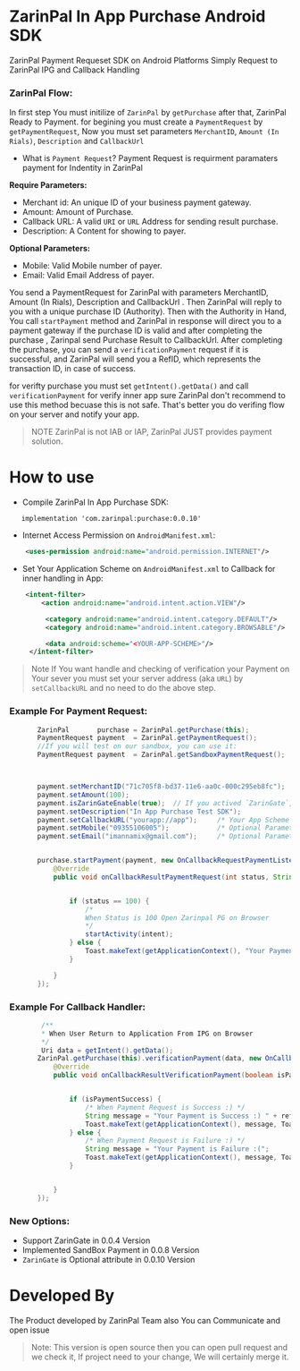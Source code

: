 # ZarinPal In App Purchase Android SDK

ZarinPal Payment Requeset SDK on Android Platforms
Simply Request to ZarinPal IPG and Callback Handling


### ZarinPal Flow:
In first step You must initilize of `ZarinPal` by `getPurchase` after that, ZarinPal Ready to Payment. for begining you must create a `PaymentRequest` by `getPaymentRequest`, Now you must set parameters `MerchantID`, `Amount (In Rials)`, `Description` and `CallbackUrl`

- What is `Payment Request`?
Payment Request is requirment paramaters payment for Indentity in ZarinPal

**Require Parameters:**

*   Merchant id: An unique ID of your business payment gateway.
*   Amount: Amount of Purchase.
*   Callback URL: A valid `URI` or `URL` Address for sending result purchase.
*   Description: A Content for showing to payer.

**Optional Parameters:**

*   Mobile: Valid Mobile number of payer.
*   Email: Valid Email Address of payer.

You send a PaymentRequest for ZarinPal with parameters MerchantID, Amount (In Rials), Description and CallbackUrl . Then ZarinPal will reply to you with a unique purchase ID (Authority).
Then with the Authority in Hand, You call `startPayment` method and ZarinPal in response will direct you to a payment gateway if the purchase ID is valid and after completing the purchase , Zarinpal send Purchase Result to CallbackUrl.
After completing the purchase, you can send a `verificationPayment` request if it is successful, and ZarinPal will send you a RefID, which represents the transaction ID, in case of success.

for verifty purchase you must set `getIntent().getData()` and call `verificationPayment` for verify inner app sure ZarinPal don't recommend to use this method becuase this is not safe. That's better you do verifing flow on your server and notify your app.

>NOTE ZarinPal is not IAB or IAP, ZarinPal JUST provides payment solution.


How to use
==========


- Compile ZarinPal In App Purchase SDK:
```Gradle
   implementation 'com.zarinpal:purchase:0.0.10'
 ```
- Internet Access Permission on `AndroidManifest.xml`:
 
```XML
    <uses-permission android:name="android.permission.INTERNET"/>
```
- Set Your Application Scheme on `AndroidManifest.xml` to Callback for inner handling in App:
```XML
    <intent-filter>
        <action android:name="android.intent.action.VIEW"/>

         <category android:name="android.intent.category.DEFAULT"/>
         <category android:name="android.intent.category.BROWSABLE"/>

         <data android:scheme="<YOUR-APP-SCHEME>"/>
     </intent-filter>
```
>Note If You want handle and checking of verification your Payment on Your sever you must set your server address (aka `URL`) by `setCallbackURL` and no need to do the above step.

### Example For Payment Request:
 ```Java
        ZarinPal       purchase = ZarinPal.getPurchase(this);
        PaymentRequest payment  = ZarinPal.getPaymentRequest();
        //If you will test on our sandbox, you can use it:
        PaymentRequest payment  = ZarinPal.getSandboxPaymentRequest();



        payment.setMerchantID("71c705f8-bd37-11e6-aa0c-000c295eb8fc");
        payment.setAmount(100);
        payment.isZarinGateEnable(true);  // If you actived `ZarinGate`, can handle payment by `ZarinGate`
        payment.setDescription("In App Purchase Test SDK");
        payment.setCallbackURL("yourapp://app");     /* Your App Scheme */
        payment.setMobile("09355106005");            /* Optional Parameters */
        payment.setEmail("imannamix@gmail.com");     /* Optional Parameters */


        purchase.startPayment(payment, new OnCallbackRequestPaymentListener() {
            @Override
            public void onCallbackResultPaymentRequest(int status, String authority, Uri paymentGatewayUri, Intent intent) {


                if (status == 100) {
                    /*
                    When Status is 100 Open Zarinpal PG on Browser
                    */
                    startActivity(intent);
                } else {
                    Toast.makeText(getApplicationContext(), "Your Payment Failure :(", Toast.LENGTH_LONG).show();
                }

            }
        });
 ```


### Example For Callback Handler:
 ```Java
         /**
         * When User Return to Application From IPG on Browser
         */
         Uri data = getIntent().getData();
        ZarinPal.getPurchase(this).verificationPayment(data, new OnCallbackVerificationPaymentListener() {
            @Override
            public void onCallbackResultVerificationPayment(boolean isPaymentSuccess, String refID, PaymentRequest paymentRequest) {


                if (isPaymentSuccess) {
                    /* When Payment Request is Success :) */
                    String message = "Your Payment is Success :) " + refID;
                    Toast.makeText(getApplicationContext(), message, Toast.LENGTH_SHORT).show();
                } else {
                    /* When Payment Request is Failure :) */
                    String message = "Your Payment is Failure :(";
                    Toast.makeText(getApplicationContext(), message, Toast.LENGTH_SHORT).show();
                }


            }
        });

 ```
 
### New Options:

* Support ZarinGate in 0.0.4 Version
* Implemented SandBox Payment in 0.0.8 Version
* `ZarinGate` is Optional attribute in 0.0.10 Version



Developed By
============

The Product developed by ZarinPal Team also You can Communicate and open issue
>Note: This version is open source then you can open pull request and we check it, If project
need to your change, We will certainly merge it.

